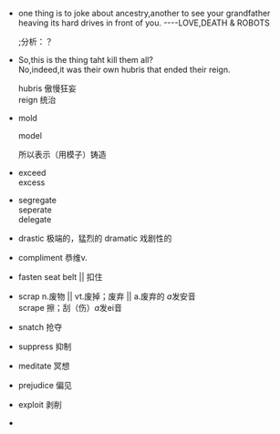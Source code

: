 * one thing is to joke about ancestry,another to see your grandfather heaving its hard drives in front of you.
  \----LOVE,DEATH & ROBOTS

  ;分析：？

* So,this is the thing taht kill them all?   
  No,indeed,it was their own hubris that ended their reign.

  hubris    傲慢狂妄   
  reign     统治

* mold

  model

  所以表示（用模子）铸造

* exceed   
  excess

* segregate   
  seperate   
  delegate

* drastic   极端的，猛烈的
  dramatic  戏剧性的

* compliment 恭维v.

* fasten seat belt || 扣住

* scrap     n.废物 || vt.废掉；废弃 || a.废弃的 *a*发安音   
  scrape    擦；刮（伤）*a*发ei音

* snatch    抢夺   

* suppress  抑制

* meditate    冥想

* prejudice     偏见

* exploit      剥削

* 